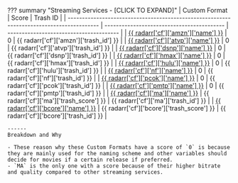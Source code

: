 ??? summary "Streaming Services - [CLICK TO EXPAND]"
    | Custom Format                                                                             | Score                                      | Trash ID                                |
    | ----------------------------------------------------------------------------------------- | ------------------------------------------ | --------------------------------------- |
    | [{{ radarr['cf']['amzn']['name'] }}](/Radarr/Radarr-collection-of-custom-formats/#amzn)   | 0                                          | {{ radarr['cf']['amzn']['trash_id'] }}  |
    | [{{ radarr['cf']['atvp']['name'] }}](/Radarr/Radarr-collection-of-custom-formats/#atvp)   | 0                                          | {{ radarr['cf']['atvp']['trash_id'] }}  |
    | [{{ radarr['cf']['dsnp']['name'] }}](/Radarr/Radarr-collection-of-custom-formats/#dsnp)   | 0                                          | {{ radarr['cf']['dsnp']['trash_id'] }}  |
    | [{{ radarr['cf']['hmax']['name'] }}](/Radarr/Radarr-collection-of-custom-formats/#hmax)   | 0                                          | {{ radarr['cf']['hmax']['trash_id'] }}  |
    | [{{ radarr['cf']['hulu']['name'] }}](/Radarr/Radarr-collection-of-custom-formats/#hulu)   | 0                                          | {{ radarr['cf']['hulu']['trash_id'] }}  |
    | [{{ radarr['cf']['nf']['name'] }}](/Radarr/Radarr-collection-of-custom-formats/#nf)       | 0                                          | {{ radarr['cf']['nf']['trash_id'] }}    |
    | [{{ radarr['cf']['pcok']['name'] }}](/Radarr/Radarr-collection-of-custom-formats/#pcok)   | 0                                          | {{ radarr['cf']['pcok']['trash_id'] }}  |
    | [{{ radarr['cf']['pmtp']['name'] }}](/Radarr/Radarr-collection-of-custom-formats/#pmtp)   | 0                                          | {{ radarr['cf']['pmtp']['trash_id'] }}  |
    | [{{ radarr['cf']['ma']['name'] }}](/Radarr/Radarr-collection-of-custom-formats/#ma)       | {{ radarr['cf']['ma']['trash_score'] }}    | {{ radarr['cf']['ma']['trash_id'] }}    |
    | [{{ radarr['cf']['bcore']['name'] }}](/Radarr/Radarr-collection-of-custom-formats/#bcore) | {{ radarr['cf']['bcore']['trash_score'] }} | {{ radarr['cf']['bcore']['trash_id'] }} |

    ------
    Breakdown and Why

    - These reason why these Custom Formats have a score of `0` is because they are mainly used for the naming scheme and other variables should decide for movies if a certain release if preferred.
    - `MA` is the only one with a score because of their higher bitrate and quality compared to other streaming services.
